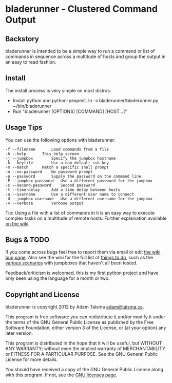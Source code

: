 bladerunner - Clustered Command Output
=================================

Backstory
---------

bladerunner is intended to be a simple way to run a command or list of 
commands in sequence across a multitude of hosts and group the
output in an easy to read fashion.

Install
-------

The install process is very simple on most distros:

- Install python and python-pexpect.
 ln -s bladerunner/bladerunner.py ~/bin/bladerunner
- Run "bladerunner [OPTIONS] [COMMAND] [HOST...]"

Usage Tips
----------

You can use the following options with bladerunner:

	-f --filename		Load commands from a file
	-h --help		This help screen
	-j --jumpbox		Specify the jumpbox hostname
	-k --keyfile		Use a non-default ssh key
	-m --match		Match a specific shell prompt
	-n --no-password	No password prompt
	-p --password		Supply the password on the command line
	-P --jumpbox-password	Use a different password for the jumpbox
	-s --second-password	Second password
	-t --time-delay		Add a time delay between hosts
	-u --username		Use a different user name to connect
	-U --jumpbox-username	Use a different username for the jumpbox
	-v --verbose		Verbose output
	  

Tip: Using a file with a list of commands in it is an easy way to execute complex 
tasks on a multitude of remote hosts. Further explaination available [on the wiki](https://github.com/a-tal/bladerunner/wiki/Switches).

Bugs & TODO
-----------

If you come across bugs feel free to report them via email or edit [the wiki bug page](https://github.com/a-tal/bladerunner/wiki/Bugs).
Also see the wiki for the full list of [things to do](https://github.com/a-tal/bladerunner/wiki/Things-to-do), such as the [various scenarios](https://github.com/a-tal/bladerunner/wiki/Scenarios) with jumpboxes that haven't all been tested.

Feedback/criticism is welcomed, this is my first python project and have only been using the language for a month or two.

Copyright and License
---------------------

bladerunner is copyright 2012 by Adam Talsma <adam@talsma.ca>.

This program is free software: you can redistribute it and/or modify
it under the terms of the GNU General Public License as published by
the Free Software Foundation, either version 3 of the License, or
(at your option) any later version.

This program is distributed in the hope that it will be useful,
but WITHOUT ANY WARRANTY; without even the implied warranty of
MERCHANTABILITY or FITNESS FOR A PARTICULAR PURPOSE.  See the
GNU General Public License for more details.

You should have received a copy of the GNU General Public License
along with this program.  If not, see the
[GNU licenses page](http://www.gnu.org/licenses/).
